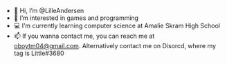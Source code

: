- 👋 Hi, I’m @LilleAndersen
- 👀 I’m interested in games and programming
- 💻 I’m currently learning computer science at Amalie Skram High School
- 📫 If you wanna contact me, you can reach me at oboytm04@gmail.com. Alternatively contact me on Disorcd, where my tag is Little#3680

<!---
LilleAndersen/LilleAndersen is a ✨ special ✨ repository because its `README.md` (this file) appears on your GitHub profile.
You can click the Preview link to take a look at your changes.
--->
